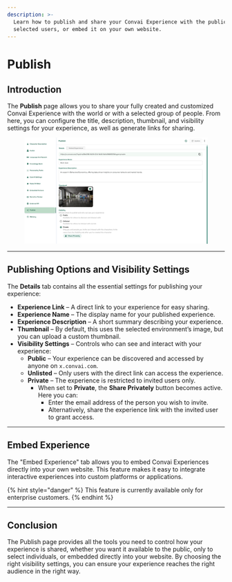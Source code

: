 ```yaml
---
description: >-
  Learn how to publish and share your Convai Experience with the public,
  selected users, or embed it on your own website.
---
```


# Publish

## Introduction

The **Publish** page allows you to share your fully created and customized Convai Experience with the world or with a selected group of people. From here, you can configure the title, description, thumbnail, and visibility settings for your experience, as well as generate links for sharing.

<figure><img src="../../.gitbook/assets/image (36).png" alt=""><figcaption></figcaption></figure>

***

## Publishing Options and Visibility Settings

The **Details** tab contains all the essential settings for publishing your experience:

* **Experience Link** – A direct link to your experience for easy sharing.
* **Experience Name** – The display name for your published experience.
* **Experience Description** – A short summary describing your experience.
* **Thumbnail** – By default, this uses the selected environment’s image, but you can upload a custom thumbnail.
* **Visibility Settings** – Controls who can see and interact with your experience:
  * **Public** – Your experience can be discovered and accessed by anyone on `x.convai.com`.
  * **Unlisted** – Only users with the direct link can access the experience.
  * **Private** – The experience is restricted to invited users only.
    * When set to **Private**, the **Share Privately** button becomes active. Here you can:
      * Enter the email address of the person you wish to invite.
      * Alternatively, share the experience link with the invited user to grant access.

***

## Embed Experience

The "Embed Experience" tab allows you to embed Convai Experiences directly into your own website. This feature makes it easy to integrate interactive experiences into custom platforms or applications.

{% hint style="danger" %}
&#x20;This feature is currently available only for enterprise customers.
{% endhint %}

***

## Conclusion

The Publish page provides all the tools you need to control how your experience is shared, whether you want it available to the public, only to select individuals, or embedded directly into your website. By choosing the right visibility settings, you can ensure your experience reaches the right audience in the right way.
